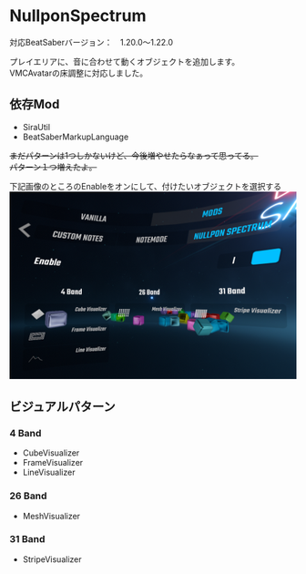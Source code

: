 # NullponSpectrum

対応BeatSaberバージョン：　1.20.0～1.22.0

プレイエリアに、音に合わせて動くオブジェクトを追加します。  
VMCAvatarの床調整に対応しました。

## 依存Mod

- SiraUtil
- BeatSaberMarkupLanguage

~~まだパターンは1つしかないけど、今後増やせたらなぁって思ってる。~~  
~~パターン１つ増えたよ。~~

下記画像のところのEnableをオンにして、付けたいオブジェクトを選択する  
![NullponSpcetrum](https://raw.githubusercontent.com/nullpon16tera/nullpon16tera.github.io/master/NullponSpectrum/modifierer.png "NullponSpcetrum")

## ビジュアルパターン

### 4 Band

- CubeVisualizer
- FrameVisualizer
- LineVisualizer

### 26 Band

- MeshVisualizer

### 31 Band

- StripeVisualizer
